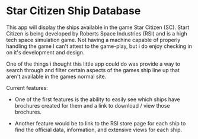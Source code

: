 # Star Citizen Ship Database

This app will display the ships available in the game Star Citizen (SC). Start Citizen is being developed by Roberts Space Industries (RSI) and is a high tech space simulation game. Not having a machine capable of properly handling the game I can't attest to the game-play, but i do enjoy checking in on it's development and design.

One of the things i thought this little app could do was provide a way to search through and filter certain aspects of the games ship line up that aren't available in the games normal site. 

Current features:

* One of the first features is the ability to easily see which ships have brochures created for them and a link to download / view those brochures. 

* Another feature would be to link to the RSI store page for each ship to find the official data, information, and extensive views for each ship.
